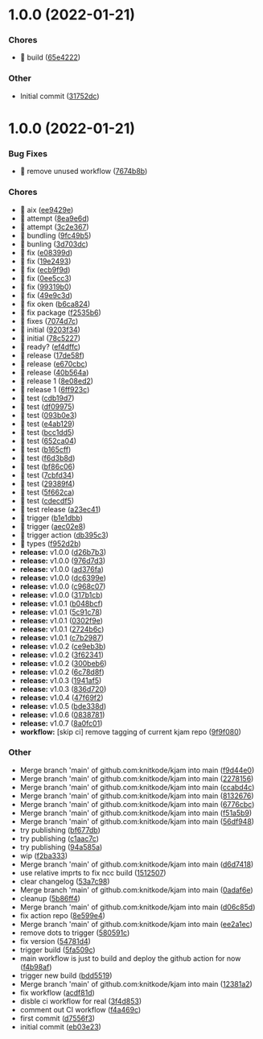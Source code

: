# 1.0.0 (2022-01-21)

### Chores

- 🤖 build ([65e4222](https://github.com/knitkode/kjam/commit/65e4222937ffdbe4a9069f8f4ec2505a5453c6af))

### Other

- Initial commit ([31752dc](https://github.com/knitkode/kjam/commit/31752dcabdbd1ab713b9f775e2c3ed7e26b3e14b))

# 1.0.0 (2022-01-21)

### Bug Fixes

- 🐛 remove unused workflow ([7674b8b](https://github.com/knitkode/kjam/commit/7674b8b5c4b63a8781b97011b619218e551a014b))

### Chores

- 🤖 aix ([ee9429e](https://github.com/knitkode/kjam/commit/ee9429ebac479270a1bd8a8b0162045ed4047469))
- 🤖 attempt ([8ea9e6d](https://github.com/knitkode/kjam/commit/8ea9e6dec32c972ce0a51911050f81db285925f1))
- 🤖 attempt ([3c2e367](https://github.com/knitkode/kjam/commit/3c2e36750c8529962329948de2dc540b53be031b))
- 🤖 bundling ([9fc49b5](https://github.com/knitkode/kjam/commit/9fc49b5deb6421ad7b8e1ab18ad8242411509186))
- 🤖 bunling ([3d703dc](https://github.com/knitkode/kjam/commit/3d703dc288aa23ec4feea658203fd5b8e874f0de))
- 🤖 fix ([e08399d](https://github.com/knitkode/kjam/commit/e08399d981008a5fec27264eaa2118ab442b0d92))
- 🤖 fix ([19e2493](https://github.com/knitkode/kjam/commit/19e2493219a0cacaa453c029831e29c6f65f9582))
- 🤖 fix ([ecb9f9d](https://github.com/knitkode/kjam/commit/ecb9f9dce50313670ca8a011f92ab67e396b1c1a))
- 🤖 fix ([0ee5cc3](https://github.com/knitkode/kjam/commit/0ee5cc328be223f8eb7ef83fbd26bfa95cc7bdd5))
- 🤖 fix ([99319b0](https://github.com/knitkode/kjam/commit/99319b024c7edddecb47461d7430284f8ce8219e))
- 🤖 fix ([49e9c3d](https://github.com/knitkode/kjam/commit/49e9c3df6606f76bf02802145252cfe3616c3651))
- 🤖 fix oken ([b6ca824](https://github.com/knitkode/kjam/commit/b6ca8241ab73dff8ded4c5b15d02491220bab0da))
- 🤖 fix package ([f2535b6](https://github.com/knitkode/kjam/commit/f2535b69dd875067c0c6e2f1b2f41b62accb26d2))
- 🤖 fixes ([7074d7c](https://github.com/knitkode/kjam/commit/7074d7ca949a15b98a408d9a6d045dc901331e99))
- 🤖 initial ([9203f34](https://github.com/knitkode/kjam/commit/9203f34a9e41a01c1f710540346d53968a169fd1))
- 🤖 initial ([78c5227](https://github.com/knitkode/kjam/commit/78c522729514fc47b2f586db9518625192b5aef9))
- 🤖 ready? ([ef4dffc](https://github.com/knitkode/kjam/commit/ef4dffca108a3510ac4943fd6072051c25439ef9))
- 🤖 release ([17de58f](https://github.com/knitkode/kjam/commit/17de58fc8679f24bdb17e74747399e977a2a932c))
- 🤖 release ([e670cbc](https://github.com/knitkode/kjam/commit/e670cbc278736965f1bef11bf3061bfc2911c9c2))
- 🤖 release ([40b564a](https://github.com/knitkode/kjam/commit/40b564aa8aeccd1209012d9492af3ab8f6eb5254))
- 🤖 release 1 ([8e08ed2](https://github.com/knitkode/kjam/commit/8e08ed255599ca17157b1f1625e8a87aa6bdb1de))
- 🤖 release 1 ([6ff923c](https://github.com/knitkode/kjam/commit/6ff923c61e6d77a644f3cc5ecd3d259fa6522dba))
- 🤖 test ([cdb19d7](https://github.com/knitkode/kjam/commit/cdb19d75d40bbfdc853442b84dc495591304202f))
- 🤖 test ([df09975](https://github.com/knitkode/kjam/commit/df0997558b5d643e9a58029642d6d2832ded025f))
- 🤖 test ([093b0e3](https://github.com/knitkode/kjam/commit/093b0e3cbf35b188548d522c04722d63f4546ae5))
- 🤖 test ([e4ab129](https://github.com/knitkode/kjam/commit/e4ab129900b3d4c6fb3efa20ae8358e0f53a7dd9))
- 🤖 test ([bcc1dd5](https://github.com/knitkode/kjam/commit/bcc1dd59c0af4103b6a0aef9a8a70f22dba92656))
- 🤖 test ([652ca04](https://github.com/knitkode/kjam/commit/652ca04fa0da869fb0adf80c22c7c05700a41a9d))
- 🤖 test ([b165cff](https://github.com/knitkode/kjam/commit/b165cff3f7c4a993006afe1b9a7e8a3adf0be9b8))
- 🤖 test ([f6d3b8d](https://github.com/knitkode/kjam/commit/f6d3b8d8b8a3bf83730202e220dd469f84195674))
- 🤖 test ([bf86c06](https://github.com/knitkode/kjam/commit/bf86c06f02578d74dda542d4893a37e2d4db21b5))
- 🤖 test ([7cbfd34](https://github.com/knitkode/kjam/commit/7cbfd34a6dfa3c5bdf9a36c050393ba37051a7f8))
- 🤖 test ([29389f4](https://github.com/knitkode/kjam/commit/29389f464fc0759dee21726f8b22d4cbf141162e))
- 🤖 test ([5f662ca](https://github.com/knitkode/kjam/commit/5f662ca8b20f4bc1e8fdc88096ed45653aeb7c0b))
- 🤖 test ([cdecdf5](https://github.com/knitkode/kjam/commit/cdecdf508d3ae8721e7ddf1107accab3ef3b3860))
- 🤖 test release ([a23ec41](https://github.com/knitkode/kjam/commit/a23ec4183f6357586ad393b474a48a05fae23dbb))
- 🤖 trigger ([b1e1dbb](https://github.com/knitkode/kjam/commit/b1e1dbb13f6bd8b8203c560630ad6c1c2fbd20db))
- 🤖 trigger ([aec02e8](https://github.com/knitkode/kjam/commit/aec02e8ddb74befe2f602f414f033d7e6ee58e1a))
- 🤖 trigger action ([db395c3](https://github.com/knitkode/kjam/commit/db395c3d21738ba799aa9610ad5c471fb8e28aca))
- 🤖 types ([f952d2b](https://github.com/knitkode/kjam/commit/f952d2b85156489a1cbd6bb5240ebd8a91e221c4))
- **release:** v1.0.0 ([d26b7b3](https://github.com/knitkode/kjam/commit/d26b7b39c3d5bfa491d814785842a139fcf873bd))
- **release:** v1.0.0 ([976d7d3](https://github.com/knitkode/kjam/commit/976d7d31854e4df9c3dae97bb4826ebf49a38224))
- **release:** v1.0.0 ([ad376fa](https://github.com/knitkode/kjam/commit/ad376faad8ec91c105a4ce0060ec5cecf06d3e73))
- **release:** v1.0.0 ([dc6399e](https://github.com/knitkode/kjam/commit/dc6399e16f3fe4ce123999cb44b70b431cd8746b))
- **release:** v1.0.0 ([c968c07](https://github.com/knitkode/kjam/commit/c968c07590a6ee9f998ad566c60defaa60df02de))
- **release:** v1.0.0 ([317b1cb](https://github.com/knitkode/kjam/commit/317b1cb5bdab9eadcbf3b297a4b568bd2e78cf2f))
- **release:** v1.0.1 ([b048bcf](https://github.com/knitkode/kjam/commit/b048bcf4e02fcec772c2246b606b2b282019e62b))
- **release:** v1.0.1 ([5c91c78](https://github.com/knitkode/kjam/commit/5c91c78c22d3d3219f8f015df655e97637effc02))
- **release:** v1.0.1 ([0302f9e](https://github.com/knitkode/kjam/commit/0302f9e7855e008562f02f91997ddfcbb45f210e))
- **release:** v1.0.1 ([2724b6c](https://github.com/knitkode/kjam/commit/2724b6c494d1e2185cb53e18965374042e96ba86))
- **release:** v1.0.1 ([c7b2987](https://github.com/knitkode/kjam/commit/c7b2987346bdfce69c4aaf494154554b87d58e5a))
- **release:** v1.0.2 ([ce9eb3b](https://github.com/knitkode/kjam/commit/ce9eb3b03c6e2967715313c5af40549762af7dfe))
- **release:** v1.0.2 ([3f62341](https://github.com/knitkode/kjam/commit/3f623412d7caaef646b46fdeb03a7a74ae622876))
- **release:** v1.0.2 ([300beb6](https://github.com/knitkode/kjam/commit/300beb6c74007f14e5c18f2df5de5e3c15cc7e48))
- **release:** v1.0.2 ([6c78d8f](https://github.com/knitkode/kjam/commit/6c78d8f9ada4d29a5c81c1ad2b64f754627cf673))
- **release:** v1.0.3 ([1941af5](https://github.com/knitkode/kjam/commit/1941af540deccbbd717dafbcfb8362bbfa11e583))
- **release:** v1.0.3 ([836d720](https://github.com/knitkode/kjam/commit/836d720e54cfb71851faf4753dd215dfefd628f9))
- **release:** v1.0.4 ([47f69f2](https://github.com/knitkode/kjam/commit/47f69f2ee0c55cd7ca4d15db28cbbb0dad1f3453))
- **release:** v1.0.5 ([bde338d](https://github.com/knitkode/kjam/commit/bde338d2b53ec534c5cd473cd91f69b21750e487))
- **release:** v1.0.6 ([0838781](https://github.com/knitkode/kjam/commit/08387810d3ef8d430fa72a0c662914e4f8bc624c))
- **release:** v1.0.7 ([8a0fc01](https://github.com/knitkode/kjam/commit/8a0fc014de244e8adc85ca578bfb2d43339e7edb))
- **workflow:** [skip ci] remove tagging of current kjam repo ([9f9f080](https://github.com/knitkode/kjam/commit/9f9f080185371bac514c0c2e1a0f8ea8b4e89ca1))

### Other

- Merge branch 'main' of github.com:knitkode/kjam into main ([f9d44e0](https://github.com/knitkode/kjam/commit/f9d44e00a7e02520bf7b40f404abde57803fee2c))
- Merge branch 'main' of github.com:knitkode/kjam into main ([2278156](https://github.com/knitkode/kjam/commit/2278156493262b251b4774eedf87ccf05fc4a1cf))
- Merge branch 'main' of github.com:knitkode/kjam into main ([ccabd4c](https://github.com/knitkode/kjam/commit/ccabd4c5803a0d2886d7462b881297efc233a258))
- Merge branch 'main' of github.com:knitkode/kjam into main ([8132676](https://github.com/knitkode/kjam/commit/81326761a1f5db44f8cfb352088f01ce7225114b))
- Merge branch 'main' of github.com:knitkode/kjam into main ([6776cbc](https://github.com/knitkode/kjam/commit/6776cbc38df8da2d4a40ef457608343ab69daba8))
- Merge branch 'main' of github.com:knitkode/kjam into main ([f51a5b9](https://github.com/knitkode/kjam/commit/f51a5b9f4fc575b4e998db693823bc028f1ba61b))
- Merge branch 'main' of github.com:knitkode/kjam into main ([56df948](https://github.com/knitkode/kjam/commit/56df948a39377d5e0375e8bc379966b8fd1499a7))
- try publishing ([bf677db](https://github.com/knitkode/kjam/commit/bf677dbc074d6c6d4d099a8d23780d16f040f7a7))
- try publishing ([c1aac7c](https://github.com/knitkode/kjam/commit/c1aac7cc8a3ef9f0798b2a7ebe39876d7c80e4eb))
- try publishing ([94a585a](https://github.com/knitkode/kjam/commit/94a585aa60a2a3c95853dfc1d1a9c7080d6e694e))
- wip ([f2ba333](https://github.com/knitkode/kjam/commit/f2ba33384d1da5eec608419240c3db00566fe5b3))
- Merge branch 'main' of github.com:knitkode/kjam into main ([d6d7418](https://github.com/knitkode/kjam/commit/d6d7418641bb66890418f62caaa088e4e277cd9a))
- use relative imprts to fix ncc build ([1512507](https://github.com/knitkode/kjam/commit/151250732d9f27d4c9ecab07c5b801c3d2ceb95f))
- clear changelog ([53a7c98](https://github.com/knitkode/kjam/commit/53a7c9892f2a08ac2e9b223b6e0dab2a3cc1ae18))
- Merge branch 'main' of github.com:knitkode/kjam into main ([0adaf6e](https://github.com/knitkode/kjam/commit/0adaf6e9064c25c5f9633eefb9d00fa438b77d62))
- cleanup ([5b86ff4](https://github.com/knitkode/kjam/commit/5b86ff4f3440cdc8a75db7685c652f8668fe8ee0))
- Merge branch 'main' of github.com:knitkode/kjam into main ([d06c85d](https://github.com/knitkode/kjam/commit/d06c85de2b5a98c4281db7de2955b4c6c8db4b6e))
- fix action repo ([8e599e4](https://github.com/knitkode/kjam/commit/8e599e44f08851ba2bb893e582559d994bf3c47b))
- Merge branch 'main' of github.com:knitkode/kjam into main ([ee2a1ec](https://github.com/knitkode/kjam/commit/ee2a1ecd57dc28b8b5f75a04145cdcee457f7997))
- remove dots to trigger ([580591c](https://github.com/knitkode/kjam/commit/580591cd4b915721aefdf3e23620670ca8b4ab34))
- fix version ([54781d4](https://github.com/knitkode/kjam/commit/54781d4d4ccecfeb9a7a3aa36a5fbbf123cbd7e0))
- trigger build ([5fa509c](https://github.com/knitkode/kjam/commit/5fa509cf14cec719e7edc9edebfa15624d6d2453))
- main workflow is just to build and deploy the github action for now ([f4b98af](https://github.com/knitkode/kjam/commit/f4b98af2c716c47fa3e454aa56e1408aed065dd2))
- trigger new build ([bdd5519](https://github.com/knitkode/kjam/commit/bdd5519624cb413e1442cdb587d9670f0bff5920))
- Merge branch 'main' of github.com:knitkode/kjam into main ([12381a2](https://github.com/knitkode/kjam/commit/12381a258774ec927b6604f378e9aee29fff3bfc))
- fix workflow ([acdf81d](https://github.com/knitkode/kjam/commit/acdf81d0b8035599a8597157ed16a775bdd54b17))
- disble ci workflow for real ([3f4d853](https://github.com/knitkode/kjam/commit/3f4d853517752f32d214e5c8093196aa07dde381))
- comment out CI workflow ([f4a469c](https://github.com/knitkode/kjam/commit/f4a469cca609c2a547532b59308d30574ff7b529))
- first commit ([d7556f3](https://github.com/knitkode/kjam/commit/d7556f3f4c931e2f28a26128bccbb10e3a4e86bb))
- initial commit ([eb03e23](https://github.com/knitkode/kjam/commit/eb03e239b163549c197e1ae5153321d02eb3e49b))
